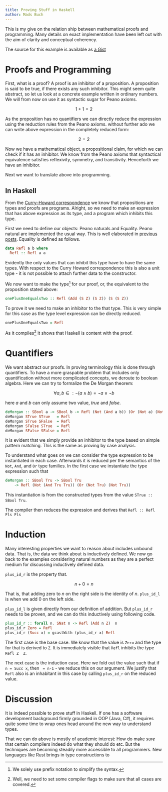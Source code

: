 ```yaml
---
title: Proving Stuff in Haskell
author: Mads Buch
---
```


This is my give on the relation ship between mathematical proofs and
programming. Many details on exact implementation have been left out
with the aim of clarity and conceptual coherency.

The source for this example is available as
[a Gist](https://gist.github.com/madsbuch/12043c4ad1c1fd0a80008ffb443e29d7)

# Proofs and Programming
First, what is a proof? A proof is an inhibitor of a proposition. A proposition
is said to be true, if there exists any such inhibitor. This might seem quite
abstract, so let us look at a concrete example written in ordinary numbers. We
will from now on use it as syntactic sugar for Peano axioms.

$$
    1+1 = 2
$$

As the proposition has no quantifiers we can directly reduce the expression
using the reduction rules from the Peano axioms. without further ado we can
write above expression in the completely reduced form:

$$
    2 = 2
$$

Now we have a mathematical object, a propositional claim, for which we
can check if it has an inhibitor. We know from the Peano axioms that
syntactical equivalence satisfies reflexivity, symmetry, and transitivity.
Henceforth we have an inhibitor.

Next we want to translate above into programming.

## In Haskell
From the [Curry–Howard correspondence](https://en.wikipedia.org/wiki/Curry%E2%80%93Howard_correspondence)
we know that propositions are types and proofs are programs. Alright, so we
need to make an expression that has above expression as its type,
and a program which inhibits this type.

First we need to define our objects: Peano naturals and Equality. Peano
natural are implemented the usual way. This is well elaborated in 
[previous posts](/blog/100-days-of-fibonacci-day-9-haskell-types/).
Equality is defined as follows.

```haskell
data Refl a b where
  Refl :: Refl a a
```

Evidently the only values that can inhibit this type have to have the same
types. With respect to the Curry Howard correspondence this is also a unit 
type - it is not possible to attach further data to the constructor.

We now want to make the type[^prefix] for our proof, or, the equivalent to the 
proposition stated above:

```haskell
onePlusOneEqualsTwo :: Refl (Add (S Z) (S Z)) (S (S Z))
```

To prove it we need to make an inhibitor to the that type. This is very simple
for this case as the type level expression can be directly reduced.

```haskell
onePlusOneEqualsTwo = Refl
```

As it compiles[^compiler] it shows that Haskell is content with the proof.

# Quantifiers
We want abstract our proofs. In proving terminology this is done through
quantifiers. To have a more graspable problem that includes only quantification
without more complicated concepts, we deroute to boolean algebra. Here we can
try to formalize the De Morgan theorem:

$$
    \forall a, b \in : \lnot( a \land b ) = \lnot a \lor  \lnot b
$$

here _a_ and _b_ can only assume two value, _true_ and _false_.

```haskell
deMorgan :: SBool a -> SBool b -> Refl (Not (And a b)) (Or (Not a) (Not b))
deMorgan STrue STrue   = Refl
deMorgan STrue SFalse  = Refl
deMorgan SFalse STrue  = Refl
deMorgan SFalse SFalse = Refl
```

It is evident that we simply provide an inhibitor to the type based on simple
pattern matching. This is the same as proving by case analysis.

To understand what goes on we can consider the type expression to be
instantiated in each case. Afterwards it is reduced per the semantics
of the `Not`, `And`, and `Or` type families. In the first case we instantiate
the type expression such that

```haskell
deMorgan :: SBool Tru -> SBool Tru
    -> Refl (Not (And Tru Tru)) (Or (Not Tru) (Not Tru))
```

This instantiation is from the constructed types from the value
`STrue :: SBool Tru`.

The compiler then reduces the expression and derives that
`Refl :: Refl Fls Fls`

# Induction
Many interesting properties we want to reason about includes unbound data.
That is, the data we think about is inductively defined. We now go back to the
examples considering natural numbers as they are a perfect medium for
discussing inductively defined data.

`plus_id_r` is the property that.

$$
    n+0 = n
$$

That is, that adding zero to
_n_ on the right side is the identity of _n_. `plus_id_l` is when we add 0
on the left side.

`plus_id_l` is given directly from our definition of addition. But `plus_id_r`
needs to be proven, and we can do this inductively using following code.

```haskell
plus_id_r :: forall n. SNat n -> Refl (Add n Z)  n
plus_id_r Zero = Refl
plus_id_r (Succ x) = gcastWith (plus_id_r x) Refl
```

The first case is the base case. We know that the value is `Zero` and
the type for that is derived to `Z`. It is immediately visible that `Refl`
inhibits the type `Refl Z  Z`.

The next case is the induction case. Here we fold out the value such that if
`n = Succ x`, then ` = n-1` - we reduce this on our argument. We justify that 
`Refl` also is an inhabitant in this case by calling `plus_id_r` on the
reduced value.

# Discussion
It is indeed possible to prove stuff in Haskell. If one has a software
development background firmly grounded in OOP (Java, C#), it requires quite
some time to wrap ones head around the new way to understand types.

That we can do above is mostly of academic interest: How do make _sure_ that
certain compilers indeed do what they should do etc. But the techniques are
becoming steadily more accessible to all programmers. New languages like
Rust brings in type constructions to 

[^prefix]: We solely use prefix notation to simplify the syntax.
[^compiler]: Well, we need to set some compiler flags to make sure that all cases are covered.